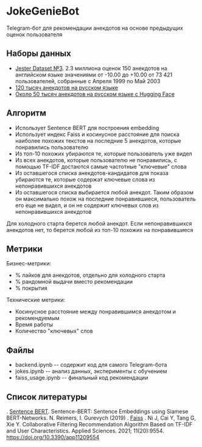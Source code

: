 # JokeGenieBot

Telegram-бот для рекомендации анекдотов на основе предыдущих оценок пользователя

## Наборы данных
- [Jester Dataset №3](https://eigentaste.berkeley.edu/dataset/). 2.3 миллиона оценок 150 анекдотов на английском языке значениями от -10.00 до +10.00 от 73 421 пользователей, собранные с Апреля 1999 по Май 2003
- [120 тысяч анекдотов на русском языке](https://archive.org/details/120_tysyach_anekdotov)
- [Около 50 тысяч анекдотов на русском языке с Hugging Face](https://huggingface.co/datasets/inkoziev/jokes_dialogues)

## Алгоритм
- Использует Sentence BERT для построения embedding
- Использует индекс Faiss и косинусное расстояние для поиска наиболее похожих текстов на последние 5 анекдотов, которые понравились пользователю
- Из топ-10 похожих убираются те, которые пользователь уже видел
- Из всех анекдотов, которые пользователю не понравились, с помощью TF-IDF достаются самые частотные "ключевые" слова
- Из оставшегося списка анекдотов-кандидатов для показа убираются те, которые содержат ключевые слова из непонравившихся анекдотов
- Из оставшегося списка выбирается любой анекдот. Таким образом он максимально похож на последние понравившиеся, пользователь его еще не видел, и он не содержит ключевых слов из непонравившихся анекдотов

Для холодного старта берется любой анекдот. Если непонравившихся анекдотов нет, то берется любой из топ-10 похожих на понравившиеся

## Метрики

Бизнес-метрики:
- % лайков для анекдотов, отдельно для холодного старта
- % рандомной выдачи вместо рекомендации
- % покрытия

Технические метрики:
- Косинусное расстояние между понравившимся анекдотом и рекомендуемым
- Время работы
- Количество "ключевых" слов

## Файлы
- backend.ipynb -- содержит код для самого Telegram-бота
- jokes.ipynb -- анализ данных, эксперименты с обучением
- faiss_usage.ipynb -- финальный код рекомендации


## Список литературы
. [Sentence BERT](https://arxiv.org/abs/1908.10084). Sentence-BERT: Sentence Embeddings using Siamese BERT-Networks. N. Reimers, I. Gurevych (2019)
. [Faiss](https://github.com/facebookresearch/faiss)
. Ni J, Cai Y, Tang G, Xie Y. Collaborative Filtering Recommendation Algorithm Based on TF-IDF and User Characteristics. Applied Sciences. 2021; 11(20):9554. https://doi.org/10.3390/app11209554
